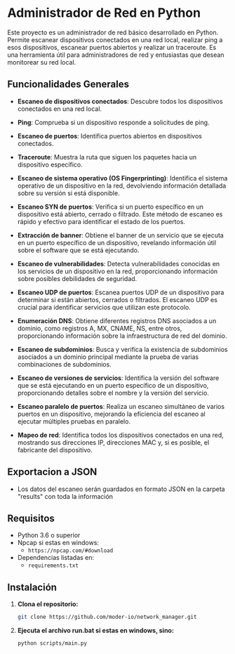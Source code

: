 # Administrador de Red en Python

Este proyecto es un administrador de red básico desarrollado en Python. Permite escanear dispositivos conectados en una red local, realizar ping a esos dispositivos, escanear puertos abiertos y realizar un traceroute. Es una herramienta útil para administradores de red y entusiastas que desean monitorear su red local.

## Funcionalidades Generales

- **Escaneo de dispositivos conectados**: Descubre todos los dispositivos conectados en una red local.

- **Ping**: Comprueba si un dispositivo responde a solicitudes de ping.

- **Escaneo de puertos**: Identifica puertos abiertos en dispositivos conectados.

- **Traceroute**: Muestra la ruta que siguen los paquetes hacia un dispositivo específico.

- **Escaneo de sistema operativo (OS Fingerprinting)**: Identifica el sistema operativo de un dispositivo en la red, devolviendo información detallada sobre su versión si está disponible.

- **Escaneo SYN de puertos**: Verifica si un puerto específico en un dispositivo está abierto, cerrado o filtrado. Este método de escaneo es rápido y efectivo para identificar el estado de los puertos.

- **Extracción de banner**: Obtiene el banner de un servicio que se ejecuta en un puerto específico de un dispositivo, revelando información útil sobre el software que se está ejecutando.

- **Escaneo de vulnerabilidades**: Detecta vulnerabilidades conocidas en los servicios de un dispositivo en la red, proporcionando información sobre posibles debilidades de seguridad.

- **Escaneo UDP de puertos**: Escanea puertos UDP de un dispositivo para determinar si están abiertos, cerrados o filtrados. El escaneo UDP es crucial para identificar servicios que utilizan este protocolo.

- **Enumeración DNS**: Obtiene diferentes registros DNS asociados a un dominio, como registros A, MX, CNAME, NS, entre otros, proporcionando información sobre la infraestructura de red del dominio.

- **Escaneo de subdominios**: Busca y verifica la existencia de subdominios asociados a un dominio principal mediante la prueba de varias combinaciones de subdominios.

- **Escaneo de versiones de servicios**: Identifica la versión del software que se está ejecutando en un puerto específico de un dispositivo, proporcionando detalles sobre el nombre y la versión del servicio.

- **Escaneo paralelo de puertos**: Realiza un escaneo simultáneo de varios puertos en un dispositivo, mejorando la eficiencia del escaneo al ejecutar múltiples pruebas en paralelo.

- **Mapeo de red**: Identifica todos los dispositivos conectados en una red, mostrando sus direcciones IP, direcciones MAC y, si es posible, el fabricante del dispositivo.

## Exportacion a JSON
- Los datos del escaneo serán guardados en formato JSON en la carpeta "results" con toda la información

## Requisitos

- Python 3.6 o superior
- Npcap si estas en windows:
  - `https://npcap.com/#download`
- Dependencias listadas en:
  - `requirements.txt`

## Instalación

1. **Clona el repositorio:**
   ```bash
   git clone https://github.com/moder-io/network_manager.git

2. **Ejecuta el archivo run.bat si estas en windows, sino:**
   ```bash
   python scripts/main.py
